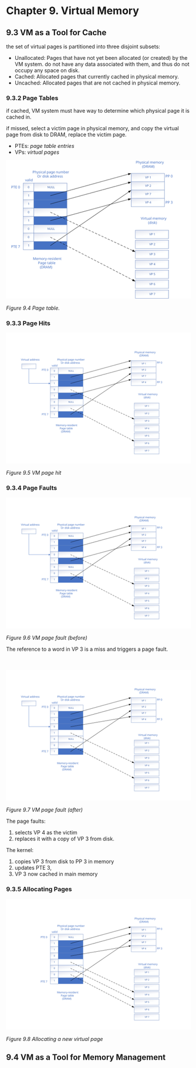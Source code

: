 # Chapter 9. Virtual Memory #

## 9.3 VM as a Tool for Cache ##

the set of virtual pages is partitioned into three disjoint subsets:
- Unallocated: Pages that have not yet been allocated (or created) by the VM system. do not have any data associated with them, and thus do not occupy any space on disk.
- Cached: Allocated pages that currently cached in physical memory.
- Uncached: Allocated pages that are not cached in physical memory.

### 9.3.2 Page Tables ###

if cached, VM system must have way to determine which physical page it is cached in.

if missed, select a victim page in physical memory, and copy the virtual page from disk to DRAM, replace the victim page.

- PTEs: _page table entries_
- VPs: _virtual pages_

<div style={{textAlign:'center'}}>

![](img/fig9.4.svg)

_Figure 9.4 Page table._
</div>


### 9.3.3 Page Hits ###

<div style={{textAlign:'center'}}>

![](img/fig9.5.svg)

_Figure 9.5 VM page hit_
</div>

### 9.3.4 Page Faults ###

<div style={{textAlign:'center'}}>

![](img/fig9.6.svg)

_Figure 9.6 VM page fault (before)_

</div>
The reference to a word in VP 3 is a miss and triggers a page fault.

<br/>
<br/>
<br/>

<div style={{textAlign:'center'}}>

![](img/fig9.7.svg)

_Figure 9.7 VM page fault (after)_

</div>

The page faults:
1. selects VP 4 as the victim
2. replaces it with a copy of VP 3 from disk.

The kernel:
1. copies VP 3 from disk to PP 3 in memory
2. updates PTE 3,
3. VP 3 now cached in main memory

### 9.3.5 Allocating Pages ###

<div style={{textAlign:'center'}}>

![](img/fig9.8.svg)

_Figure 9.8 Allocating a new virtual page_
</div>




## 9.4 VM as a Tool for Memory Management ##
